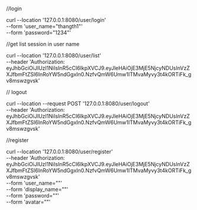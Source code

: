 //login

curl --location '127.0.0.1:8080/user/login' \
--form 'user_name="thangth1"' \
--form 'password="1234"'

//get list session in user name

curl --location '127.0.0.1:8080/user/list' \
--header 'Authorization: eyJhbGciOiJIUzI1NiIsInR5cCI6IkpXVCJ9.eyJleHAiOjE3MjE5NjcyNDUsInVzZXJfbmFtZSI6InRoYW5ndGgxIn0.NzfvQmW6Umw1ITMvaMyvy3t4kORTiFk_gv8mswzgvsk'

// logout

curl --location --request POST '127.0.0.1:8080/user/logout' \
--header 'Authorization: eyJhbGciOiJIUzI1NiIsInR5cCI6IkpXVCJ9.eyJleHAiOjE3MjE5NjcyNDUsInVzZXJfbmFtZSI6InRoYW5ndGgxIn0.NzfvQmW6Umw1ITMvaMyvy3t4kORTiFk_gv8mswzgvsk'

//register

curl --location '127.0.0.1:8080/user/register' \
--header 'Authorization: eyJhbGciOiJIUzI1NiIsInR5cCI6IkpXVCJ9.eyJleHAiOjE3MjE5NjcyNDUsInVzZXJfbmFtZSI6InRoYW5ndGgxIn0.NzfvQmW6Umw1ITMvaMyvy3t4kORTiFk_gv8mswzgvsk' \
--form 'user_name=""' \
--form 'display_name=""' \
--form 'password=""' \
--form 'avatar=""'